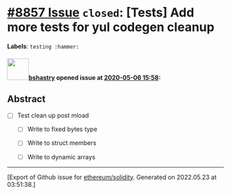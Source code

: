 # [\#8857 Issue](https://github.com/ethereum/solidity/issues/8857) `closed`: [Tests] Add more tests for yul codegen cleanup
**Labels**: `testing :hammer:`


#### <img src="https://avatars.githubusercontent.com/u/2388185?v=4" width="50">[bshastry](https://github.com/bshastry) opened issue at [2020-05-06 15:58](https://github.com/ethereum/solidity/issues/8857):

## Abstract

- [ ] Test clean up post mload
  - [ ] Write to fixed bytes type
  - [ ] Write to struct members
  - [ ] Write to dynamic arrays




-------------------------------------------------------------------------------



[Export of Github issue for [ethereum/solidity](https://github.com/ethereum/solidity). Generated on 2022.05.23 at 03:51:38.]
